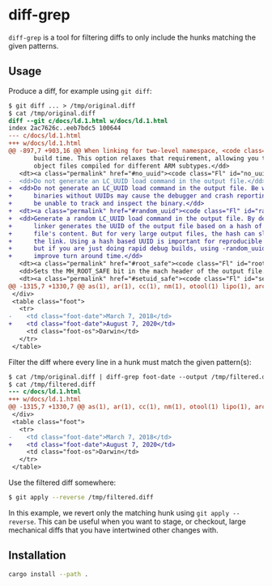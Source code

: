 # diff-grep

`diff-grep` is a tool for filtering diffs to only include the hunks
matching the given patterns.

## Usage

Produce a diff, for example using `git diff`:

```diff
$ git diff ... > /tmp/original.diff
$ cat /tmp/original.diff
diff --git c/docs/ld.1.html w/docs/ld.1.html
index 2ac7626c..eeb7bdc5 100644
--- c/docs/ld.1.html
+++ w/docs/ld.1.html
@@ -897,7 +903,16 @@ When linking for two-level namespace, <code class="Nm">ld</code> does not verify
       build time. This option relaxes that requirement, allowing you to mix
       object files compiled for different ARM subtypes.</dd>
   <dt><a class="permalink" href="#no_uuid"><code class="Fl" id="no_uuid">-no_uuid</code></a></dt>
-  <dd>Do not generate an LC_UUID load command in the output file.</dd>
+  <dd>Do not generate an LC_UUID load command in the output file. Be warned that
+      binaries without UUIDs may cause the debugger and crash reporting tools to
+      be unable to track and inspect the binary.</dd>
+  <dt><a class="permalink" href="#random_uuid"><code class="Fl" id="random_uuid">-random_uuid</code></a></dt>
+  <dd>Generate a random LC_UUID load command in the output file. By default the
+      linker generates the UUID of the output file based on a hash of the output
+      file's content. But for very large output files, the hash can slow down
+      the link. Using a hash based UUID is important for reproducible builds,
+      but if you are just doing rapid debug builds, using -random_uuid may
+      improve turn around time.</dd>
   <dt><a class="permalink" href="#root_safe"><code class="Fl" id="root_safe">-root_safe</code></a></dt>
   <dd>Sets the MH_ROOT_SAFE bit in the mach header of the output file.</dd>
   <dt><a class="permalink" href="#setuid_safe"><code class="Fl" id="setuid_safe">-setuid_safe</code></a></dt>
@@ -1315,7 +1330,7 @@ as(1), ar(1), cc(1), nm(1), otool(1) lipo(1), arch(3), dyld(3), Mach-O(5),
 </div>
 <table class="foot">
   <tr>
-    <td class="foot-date">March 7, 2018</td>
+    <td class="foot-date">August 7, 2020</td>
     <td class="foot-os">Darwin</td>
   </tr>
 </table>
```

Filter the diff where every line in a hunk must match the given
pattern(s):

```diff
$ cat /tmp/original.diff | diff-grep foot-date --output /tmp/filtered.diff
$ cat /tmp/filtered.diff
--- c/docs/ld.1.html
+++ w/docs/ld.1.html
@@ -1315,7 +1330,7 @@ as(1), ar(1), cc(1), nm(1), otool(1) lipo(1), arch(3), dyld(3), Mach-O(5),
 </div>
 <table class="foot">
   <tr>
-    <td class="foot-date">March 7, 2018</td>
+    <td class="foot-date">August 7, 2020</td>
     <td class="foot-os">Darwin</td>
   </tr>
 </table>
```

Use the filtered diff somewhere:

```sh
$ git apply --reverse /tmp/filtered.diff
```

In this example, we revert only the matching hunk using `git apply
--reverse`. This can be useful when you want to stage, or checkout,
large mechanical diffs that you have intertwined other changes with.

## Installation

```sh
cargo install --path .
```
